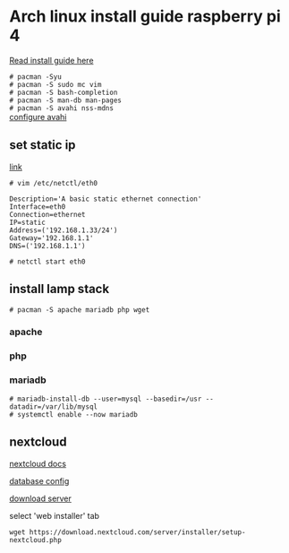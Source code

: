 [modeline]: # ( vim: set ft=markdown sts=4 sw=4 et: )


# Arch linux install guide raspberry pi 4

[Read install guide here](https://archlinuxarm.org/platforms/armv8/broadcom/raspberry-pi-4)

`# pacman -Syu`  
`# pacman -S sudo mc vim`  
`# pacman -S bash-completion`  
`# pacman -S man-db man-pages`  
`# pacman -S avahi nss-mdns`  
[configure avahi](https://wiki.archlinux.org/title/avahi)  



## set static ip

[link](https://raspberrypi.stackexchange.com/questions/12977/static-ip-on-arch-linux)

`# vim /etc/netctl/eth0`
```
Description='A basic static ethernet connection'
Interface=eth0
Connection=ethernet
IP=static
Address=('192.168.1.33/24')
Gateway='192.168.1.1'
DNS=('192.168.1.1')
```
`# netctl start eth0`
                                                                                                                          
## install lamp stack

`# pacman -S apache mariadb php wget`

### apache


### php


### mariadb

```
# mariadb-install-db --user=mysql --basedir=/usr --datadir=/var/lib/mysql
# systemctl enable --now mariadb

```

## nextcloud

[nextcloud docs](https://docs.nextcloud.com/server/latest/admin_manual/installation/source_installation.html)  

[database config](https://docs.nextcloud.com/server/latest/admin_manual/configuration_database/linux_database_configuration.html)



[download server](https://nextcloud.com/install/#instructions-server)  

select 'web installer' tab 

```
wget https://download.nextcloud.com/server/installer/setup-nextcloud.php 
```
